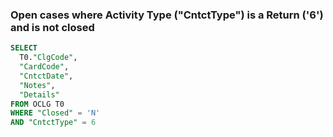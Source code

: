 ### Open cases where Activity Type ("CntctType") is a Return ('6') and is not closed 


```sql
SELECT
  T0."ClgCode",
  "CardCode",
  "CntctDate",
  "Notes",
  "Details"
FROM OCLG T0
WHERE "Closed" = 'N'
AND "CntctType" = 6
```
